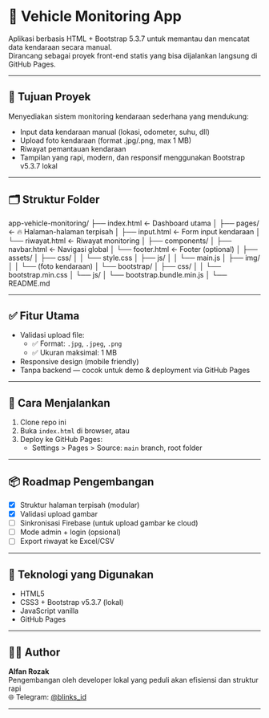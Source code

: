 # 🚗 Vehicle Monitoring App

Aplikasi berbasis HTML + Bootstrap 5.3.7 untuk memantau dan mencatat data kendaraan secara manual.  
Dirancang sebagai proyek front-end statis yang bisa dijalankan langsung di GitHub Pages.

---

## 🎯 Tujuan Proyek
Menyediakan sistem monitoring kendaraan sederhana yang mendukung:
- Input data kendaraan manual (lokasi, odometer, suhu, dll)
- Upload foto kendaraan (format .jpg/.png, max 1 MB)
- Riwayat pemantauan kendaraan
- Tampilan yang rapi, modern, dan responsif menggunakan Bootstrap v5.3.7 lokal

---

## 🗂️ Struktur Folder
app-vehicle-monitoring/
├── index.html                     ← Dashboard utama
│
├── pages/                         ← 🔥 Halaman-halaman terpisah
│   ├── input.html                 ← Form input kendaraan
│   └── riwayat.html              ← Riwayat monitoring
│
├── components/
│   ├── navbar.html                ← Navigasi global
│   └── footer.html                ← Footer (optional)
│
├── assets/
│   ├── css/
│   │   └── style.css
│   ├── js/
│   │   └── main.js
│   ├── img/
│   │   └── (foto kendaraan)
│   └── bootstrap/
│       ├── css/
│       │   └── bootstrap.min.css
│       └── js/
│           └── bootstrap.bundle.min.js
│
└── README.md

---

## ✅ Fitur Utama
- Validasi upload file:
  - ✅ Format: `.jpg`, `.jpeg`, `.png`
  - ✅ Ukuran maksimal: 1 MB
- Responsive design (mobile friendly)
- Tanpa backend — cocok untuk demo & deployment via GitHub Pages

---

## 🚀 Cara Menjalankan
1. Clone repo ini
2. Buka `index.html` di browser, atau
3. Deploy ke GitHub Pages:
   - Settings > Pages > Source: `main` branch, root folder

---

## 📦 Roadmap Pengembangan
- [x] Struktur halaman terpisah (modular)
- [x] Validasi upload gambar
- [ ] Sinkronisasi Firebase (untuk upload gambar ke cloud)
- [ ] Mode admin + login (opsional)
- [ ] Export riwayat ke Excel/CSV

---

## 🧠 Teknologi yang Digunakan
- HTML5
- CSS3 + Bootstrap v5.3.7 (lokal)
- JavaScript vanilla
- GitHub Pages

---

## 🧑‍💻 Author
**Alfan Rozak**  
Pengembangan oleh developer lokal yang peduli akan efisiensi dan struktur rapi  
🌐 Telegram: [@blinks_id](https://t.me/blinks_id)

---
